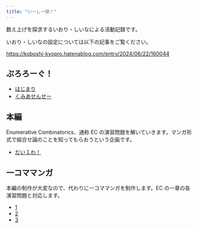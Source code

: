 ```yaml
---
title: "いーしー部！"
---
```


数え上げを探求するいおり・しいなによる活動記録です。

いおり・しいなの設定については以下の記事をご覧ください。

https://koboshi-kyopro.hatenablog.com/entry/2024/06/22/160044

## ぷろろーぐ！

- [はじまり](./prologue/)
- [くみあせんせー](./prologue-2/)

## 本編

Enumerative Combinatorics、通称 EC の演習問題を解いていきます。マンガ形式で組合せ論のことを知ってもらおうという企画です。

- [だい１わ！](./1/)

## 一コママンガ

本編の制作が大変なので、代わりに一コママンガを制作します。EC の一章の各演習問題と対応します。

- [1](./1koma/1.png)
- [2](./1koma/2.png)
- [3](./1koma/3.png)
